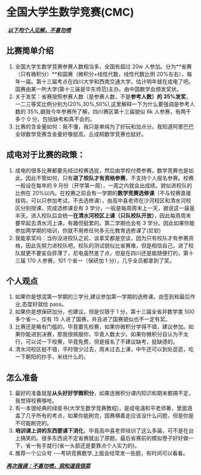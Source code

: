 # 全国大学生数学竞赛(CMC)

​ **_<u>以下均个人见解，不喜勿喷</u>_**

## 比赛简单介绍

1. 全国大学生数学竞赛参赛人数相当多，全国有超过 20w 人参加。分为**省赛（只有微积分）**和国赛（微积分+线性代数，线性代数比例 20%左右），每年一届。第十三届考点在四川大学和西南交通大学，估计明年就在成电了吧。国赛由某一所大学(第十三届是华东师范)主办。由中国数学会颁发奖状。
2. 关于发奖：省赛按照参赛人数（是参赛人数，不是**参考人数）的 35%发奖**，一二三等奖比例分别为(20%,30%,50%),这里解释一下为什么要强调是参考人数的 35%,据我今年参赛所了解，四川赛区第十三届貌似 6k 人参赛，有两千多个 0 分，包括缺考和真不会的。
3. 比赛的含金量如何：我不懂，我只是单纯为了好玩和加点分。我知道阿里巴巴全球数学竞赛含金量好像挺高，丘成桐数学竞赛也挺好。

## 成电对于比赛的政策：

1. 成电的很多比赛都要先经过校赛选拔，然后由学校付费参赛。数学竞赛也是如此。因此不管如何，只有**进了校队才有资格参赛**，不支持个人报名参赛。校赛一般设在每年的 9 月份（开学第一周），一周之内就会出成绩。貌似进校队的比例在 20%以内。在校赛之前会有一学期的**数学竞赛选修课**（不与校赛直接挂钩，可以只参加考试，不去选修课），由高中喜老师在沙河校区和清水河校区分别授课，完成选修课会有 3 学分，一般是每周周末上一天，据说这一届是半天。进入校队后会统一**在清水河校区上课（只队校队开放）**，因此每周周末要早起去清水河上课，有趣但挺累的。第二学期也会有 3 学分。因此如果你能参加两学期的培训，你就不用修任何多元化教育选修课了(尼软)
2. 我能拿奖吗：当你没进校队之前，谈拿奖都是空谈，因为只有校队才有参赛资格，因此先努力进校队吧。校队的测试貌似比省赛难，但是相信自己。进了校队就更不要妄自菲薄了，尼电虽然差了点，但是在四川还是能随便打的，第十三届 170 人参赛，101 个省一（保研加 1 分），几乎全员都拿到了奖。

## **个人观点**

1. 如果你是想混第一学期的三学分,建议参加第一学期的选修课。由签到和最后作业,态度好就给 pass。
2. 如果你是想保研加分，也建议，但是仅限于 1 分，第十三届全省非数学类 500 多个省一，仅有 15 人进了国赛，并且进了国赛貌似也不一定有奖。
3. 比赛还是略有门槛的，毕竟要先校赛，如果你微积分学得不错，建议参加。如果你能进到决赛，那我很佩服你，毕竟人数太少。如果你微积分自认为不太行，可以试一下校赛，毕竟免费，但是报名了不建议缺考，挺缺德的。
4. 清水河校区挺不错，平时很少过去，周末过去上课，中午还可以到处逛逛，吃一下朝阳的抄手，米线什么的。

## **怎么准备**

1. 最好的准备就是**从头好好学微积分**，如果连微积分课内知识和期末都搞不定，我觉得校赛够呛。
2. 有一本很经典的绿皮书(大学生数学竞赛教程)，是成电浦和平老师著，里面涵盖了几乎所有的考点，如果你能刷完，国赛横着走应该没什么问题，但是你是不可能刷完的。
3. **培训课上讲的东西要课下消化**，毕竟高中喜老师培训了这么多届，可不是在台上搞笑的。很多东西说不定省赛就出了原题。最后省赛前的模拟卷子好好做一下，省一有手就行(省一头部还是要靠点个人实力的)。
4. 推荐一个公众号 ---考研竞赛数学,上面会经常发一些题，有时间可以看看。

**_<u>再次强调：不喜勿喷，我知道我很菜</u>_**
